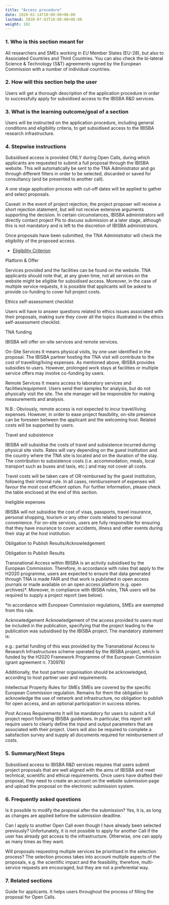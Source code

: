 ```yaml
---
title: "Access procedure"
date: 2020-02-14T10:00:00+06:00
lastmod: 2020-07-03T10:00:00+06:00
weight: 102
---
```


### 1.   Who is this section meant for

All researchers and SMEs working in EU Member States (EU-28), but also to Associated Countries and Third Countries. You can also check the bi-lateral Science & Technology (S&T) agreements signed by the European Commission with a number of individual countries.
### 2.   How will this section help the user
 
Users will get a thorough description of the application procedure in order to successfully apply for subsidised access to the IBISBA R&D services. 
### 3.   What is the learning outcome/goal of a section
 
Users will be instructed on the application procedure, including general conditions and eligibility criteria, to get subsidised access to the IBISBA research infrastructure.
### 4.   Stepwise instructions

Subsidised access is provided ONLY during Open Calls, during which applicants are requested to submit a full proposal through the IBISBA website. This will automatically be sent to the TNA Administrator and go through different filters in order to be selected, discarded or saved for consultancy (and be presented to another call).

A one stage application process with cut-off dates will be applied to gather and select proposals.

Caveat: in the event of project rejection, the project proposer will receive a short rejection statement, but will not receive extensive arguments supporting the decision. In certain circumstances, IBISBA administrators will directly contact project PIs to discuss submission at a later stage, although this is not mandatory and is left to the discretion of IBISBA administrators.

Once proposals have been submitted, the TNA Administrator will check the eligibility of the proposed access.


- [Eligibility Criterion](Eligibility/)


Platform & Offer

Services provided and the facilities can be found on the website. TNA applicants should note that, at any given time, not all services on the website might be eligible for subsidised access. Moreover, in the case of multiple service requests, it is possible that applicants will be asked to provide co-funding to cover full project costs.

Ethics self-assessment checklist

Users will have to answer questions related to ethics issues associated with their proposals, making sure they cover all the topics illustrated in the ethics self-assessment checklist.


TNA funding

IBISBA will offer on-site services and remote services.

On-Site Services
It means physical visits, by one user identified in the proposal. The IBISBA partner hosting the TNA visit will contribute to the cost of travelling/living expenses. As mentioned above, IBISBA provides subsidies to users. However, prolonged work stays at facilities or multiple service offers may involve co-funding by users.

Remote Services
It means access to laboratory services and facilities/equipment. Users send their samples for analysis, but do not physically visit the site. The site manager will be responsible for making measurements and analysis.

N.B.: Obviously, remote access is not expected to incur travel/living expenses. However, in order to ease project feasibility, on-site presence can be foreseen between the applicant and the welcoming host. Related costs will be supported by users.

Travel and subsistence

IBISBA will subsidise the costs of travel and subsistence incurred during physical site visits. Rates will vary depending on the guest institution and the country where the TNA site is located and on the duration of the stay. The contribution to subsistence costs (i.e. accommodation, meals, local transport such as buses and taxis, etc.) and may not cover all costs.

Travel costs will be taken care of OR reimbursed by the guest institution, following their internal rule. In all cases, reimbursement of expenses will favour the most cost efficient option. For further information, please check the table enclosed at the end of this section.

Ineligible expenses

IBISBA will not subsidise the cost of visas, passports, travel insurance, personal shopping, tourism or any other costs related to personal convenience. For on-site services, users are fully responsible for ensuring that they have insurance to cover accidents, illness and other events during their stay at the host institution.


Obligation to Publish Results/Acknowledgement

Obligation to Publish Results

Transnational Access within IBISBA is an activity subsidised by the European Commission. Therefore, in accordance with rules that apply to the H2020 programme, users are expected to ensure that data generated through TNA is made FAIR and that work is published in open access journals or made available on an open access platform (e.g. open archives)*. Moreover, in compliance with IBISBA rules, TNA users will be required to supply a project report (see below).

*in accordance with European Commission regulations, SMEs are exempted from this rule.

Acknowledgement
Acknowledgement of the access provided to users must be included in the publication, specifying that the project leading to the publication was subsidised by the IBISBA project. The mandatory statement is:

e.g.: partial funding of this was provided by the Transnational Access to Research Infrastructures scheme operated by the IBISBA project, which is funded by the H2020 Framework Programme of the European Commission (grant agreement n. 730976)

Additionally, the host partner organisation should be acknowledged, according to host partner user and requirements.

Intellectual Property Rules for SMEs
SMEs are covered by the specific European Commission regulation. Remains for them the obligation to acknowledge the use of network and infrastructure, no obligation to publish for open access, and an optional participation in success stories.


Post Access Requirements
It will be mandatory for users to submit a full project report following IBISBA guidelines. In particular, this report will require users to clearly define the input and output parameters that are associated with their project. Users will also be required to complete a satisfaction survey and supply all documents required for reimbursement of costs. 

### 5.   Summary/Next Steps
Subsidised access to IBISBA R&D services requires that users submit project proposals that are well aligned with the aims of IBISBA and meet technical, scientific and ethical requirements. Once users have drafted their proposal, they need to create an account on the website submission page and upload the proposal on the electronic submission system.  

### 6.  Frequently asked questions
 
Is it possible to modify the proposal after the submission?
Yes, it is, as long as changes are applied before the submission deadline.

Can I apply to another Open Call even though I have already been selected previously?
Unfortunately, it is not possible to apply for another Call if the user has already got access to the infrastructure. Otherwise, one can apply as many times as they want. 

Will proposals requesting multiple services be prioritised in the selection process?
The selection process takes into account multiple aspects of the proposals, e.g. the scientific impact and the feasibility, therefore, multi-service requests are encouraged, but they are not a preferential way.

 ### 7.  Related sections
Guide for applicants. It helps users throughout the process of filling the proposal for Open Calls. 
